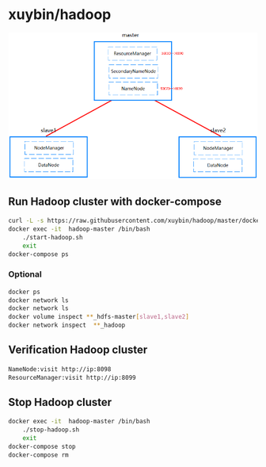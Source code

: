 # xuybin/hadoop
![hadoop](https://raw.githubusercontent.com/xuybin/hadoop/master/hadoop.png)
## Run Hadoop cluster with docker-compose
```bash
curl -L -s https://raw.githubusercontent.com/xuybin/hadoop/master/docker-compose.yml >docker-compose.yml && docker-compose up -d
docker exec -it  hadoop-master /bin/bash
    ./start-hadoop.sh
    exit
docker-compose ps
```

### Optional 
```bash
docker ps
docker network ls
docker network ls
docker volume inspect **_hdfs-master[slave1,slave2]
docker network inspect  **_hadoop
```

## Verification Hadoop cluster
```bash
NameNode:visit http://ip:8098
ResourceManager:visit http://ip:8099
```
## Stop Hadoop cluster
```bash
docker exec -it  hadoop-master /bin/bash
    ./stop-hadoop.sh
    exit
docker-compose stop
docker-compose rm
```
